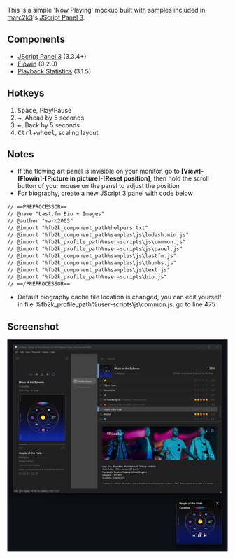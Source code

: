 This is a simple 'Now Playing' mockup built with samples included in [marc2k3](https://github.com/marc2k3)'s [JScript Panel 3](https://github.com/jscript-panel/release/releases).

## Components

* [JScript Panel 3](https://github.com/jscript-panel/release/releases) (3.3.4+)
* [Flowin](https://github.com/ttsping/foo_flowin) (0.2.0)
* [Playback Statistics](https://www.foobar2000.org/components/view/foo_playcount) (3.1.5)

## Hotkeys

1. <kbd>Space</kbd>, Play/Pause
2. <kbd>→</kbd>, Ahead by 5 seconds
3. <kbd>←</kbd>, Back by 5 seconds
4. <kbd>Ctrl</kbd>+<kbd>wheel</kbd>, scaling layout

## Notes

* If the flowing art panel is invisible on your monitor, go to <b>[View]-[Flowin]-[Picture in picture]-[Reset position]</b>, then hold the scroll button of your mouse on the panel to adjust the position
* For biography, create a new JScript 3 panel with code below
```
// ==PREPROCESSOR==
// @name "Last.fm Bio + Images"
// @author "marc2003"
// @import "%fb2k_component_path%helpers.txt"
// @import "%fb2k_component_path%samples\js\lodash.min.js"
// @import "%fb2k_profile_path%user-scripts\js\common.js"
// @import "%fb2k_profile_path%user-scripts\js\panel.js"
// @import "%fb2k_component_path%samples\js\lastfm.js"
// @import "%fb2k_component_path%samples\js\thumbs.js"
// @import "%fb2k_component_path%samples\js\text.js"
// @import "%fb2k_profile_path%user-scripts\bio.js"
// ==/PREPROCESSOR==
```
* Default biography cache file location is changed, you can edit yourself in file %fb2k_profile_path%user-scripts\js\common.js, go to line 475

## Screenshot

![](Preview.png)
